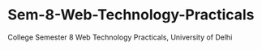 # Sem-8-Web-Technology-Practicals
College Semester 8 Web Technology Practicals, University of Delhi
